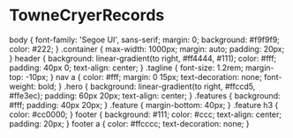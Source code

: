 # TowneCryerRecords
body {
  font-family: 'Segoe UI', sans-serif;
  margin: 0;
  background: #f9f9f9;
  color: #222;
}
.container {
  max-width: 1000px;
  margin: auto;
  padding: 20px;
}
header {
  background: linear-gradient(to right, #ff4444, #111);
  color: #fff;
  padding: 40px 0;
  text-align: center;
}
.tagline {
  font-size: 1.2rem;
  margin-top: -10px;
}
nav a {
  color: #fff;
  margin: 0 15px;
  text-decoration: none;
  font-weight: bold;
}
.hero {
  background: linear-gradient(to right, #ffccd5, #ffe3ec);
  padding: 60px 20px;
  text-align: center;
}
.features {
  background: #fff;
  padding: 40px 20px;
}
.feature {
  margin-bottom: 40px;
}
.feature h3 {
  color: #cc0000;
}
footer {
  background: #111;
  color: #ccc;
  text-align: center;
  padding: 20px;
}
footer a {
  color: #ffcccc;
  text-decoration: none;
}
